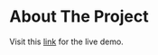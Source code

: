 # About The Project
Visit this [link](https://r-clarissa.github.io/delivery-form/) for the live demo.






